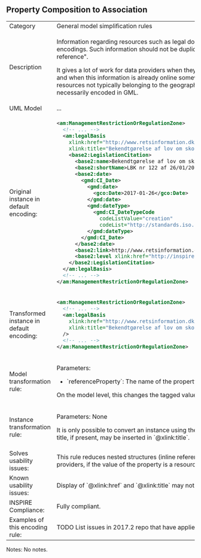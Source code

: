 ## Property Composition to Association

<table>
<tr>
<td>Category</td>
<td>General model simplification rules</td>
</tr>
<tr>
<td>Description</td>
<td><p>Information regarding resources such as legal documents can be stored in an external register or non-INSPIRE online application, possibly using other standardised encodings.  Such information should not be duplicated in the INSPIRE model if possible. THus, the information should be referred to from a GML application schema "by reference".</p>

<p>It gives a lot of work for data providers when they have to document a lot of metadata regarding e.g. laws, documents, authorities, etc. that they are not responsible for, and when this information is already online somewhere else this is redundant work. Therefore, properties referring to laws, documents, authorities and other online resources not typically belonging to the geographic information domain should be implemented by reference, and it should be recognised that their values are not necessarily encoded in GML.</p>
</td>
</tr>
<tr>
<td>UML Model</td>
<td>...</td>
</tr>
<tr>
<td>Original instance in default encoding:</td>
<td>

```xml
<am:ManagementRestrictionOrRegulationZone>
  <!-- ... -->
  <am:legalBasis
    xlink:href="http://www.retsinformation.dk/eli/lta/2017/122"
    xlink:title="Bekendtgørelse af lov om skove">
    <base2:LegislationCitation>
      <base2:name>Bekendtgørelse af lov om skove</base2:name>
      <base2:shortName>LBK nr 122 af 26/01/2017</base2:shortName>
      <base2:date>
        <gmd:CI_Date>
          <gmd:date>
            <gco:Date>2017-01-26</gco:Date>
          </gmd:date>
          <gmd:dateType>
            <gmd:CI_DateTypeCode
              codeListValue="creation"
              codeList="http://standards.iso.org/ittf/PubliclyAvailableStandards/ISO_19139_Schemas/resources/codelist/ML_gmxCodelists.xml#CI_DateTypeCode" />
          </gmd:dateType>
        </gmd:CI_Date>
      </base2:date>
      <base2:link>http://www.retsinformation.dk/eli/lta/2017/122</base2:link>
      <base2:level xlink:href="http://inspire.ec.europa.eu/codelist/LegislationLevelValue/national" xlink:title="national" />
    </base2:LegislationCitation>
  </am:legalBasis>
  <!-- ... -->
</am:ManagementRestrictionOrRegulationZone>
```
   
</td>
</tr>
<tr>
<td>Transformed instance in default encoding:</td>
<td>

```xml
<am:ManagementRestrictionOrRegulationZone>
  <!-- ... -->
  <am:legalBasis
    xlink:href="http://www.retsinformation.dk/eli/lta/2017/122"
    xlink:title="Bekendtgørelse af lov om skove"
  />
  <!-- ... -->
</am:ManagementRestrictionOrRegulationZone>
```

</td>
</tr>
<tr>
<td>Model transformation rule: </td>
<td>
    <p>Parameters:</p> 
    <ul>
        <li>`referenceProperty`: The name of the property which to change to a reference.</li>
    </ul>
    <p>On the model level, this changes the tagged value `inlineOrByReference` to have the value `byReference` on the property.</p>
</td>
</tr>
<tr>
<td>Instance transformation rule:</td>
<td><p>Parameters: None</p> 
    <p>It is only possible to convert an instance using the "inline" pattern when the URL is present somewhere in the data, which then must be inserted in `@xlink:href`. A name or title, if present, may be inserted in `@xlink:title`.</p>
    </td>
</tr>
<tr>
<td>Solves usability issues:</td>
<td>This rule reduces nested structures (inline referencing causes nested structures with many levels). It also reduces implementation effort of and duplication of data by data providers, if the value of the property is a resource managed by another data provider.</td>
</tr>
<tr>
<td>Known usability issues:</td>
<td>Display of `@xlink:href` and `@xlink:title` may not be supported in all clients. However, this is the same problem as for code lists, which are widely used in INSPIRE.</td>
</tr>
<tr>
<td>INSPIRE Compliance:</td>
<td>Fully compliant.</td>
</tr>
<tr>
<td>Examples of this encoding rule:</td>
<td>TODO List issues in 2017.2 repo that have applied this pattern or very similiar ones.</td>
</tr>
</table>

Notes: No notes.
